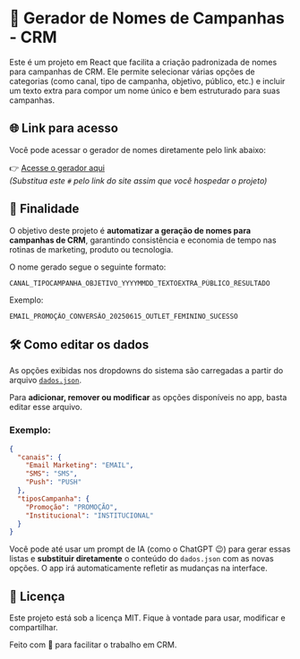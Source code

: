 # 🧠 Gerador de Nomes de Campanhas - CRM

Este é um projeto em React que facilita a criação padronizada de nomes para campanhas de CRM. Ele permite selecionar várias opções de categorias (como canal, tipo de campanha, objetivo, público, etc.) e incluir um texto extra para compor um nome único e bem estruturado para suas campanhas.


## 🌐 Link para acesso

Você pode acessar o gerador de nomes diretamente pelo link abaixo:

👉 [Acesse o gerador aqui](#)  
_(Substitua este `#` pelo link do site assim que você hospedar o projeto)_



## 🚀 Finalidade

O objetivo deste projeto é **automatizar a geração de nomes para campanhas de CRM**, garantindo consistência e economia de tempo nas rotinas de marketing, produto ou tecnologia.

O nome gerado segue o seguinte formato:

```
CANAL_TIPOCAMPANHA_OBJETIVO_YYYYMMDD_TEXTOEXTRA_PÚBLICO_RESULTADO
```

Exemplo:

```
EMAIL_PROMOÇÃO_CONVERSÃO_20250615_OUTLET_FEMININO_SUCESSO
```


## 🛠 Como editar os dados

As opções exibidas nos dropdowns do sistema são carregadas a partir do arquivo [`dados.json`](./src/assets/dados.json).  

Para **adicionar, remover ou modificar** as opções disponíveis no app, basta editar esse arquivo.

### Exemplo:

```json
{
  "canais": {
    "Email Marketing": "EMAIL",
    "SMS": "SMS",
    "Push": "PUSH"
  },
  "tiposCampanha": {
    "Promoção": "PROMOÇÃO",
    "Institucional": "INSTITUCIONAL"
  }
}
```

Você pode até usar um prompt de IA (como o ChatGPT 😉) para gerar essas listas e **substituir diretamente** o conteúdo do `dados.json` com as novas opções. O app irá automaticamente refletir as mudanças na interface.



## 📄 Licença

Este projeto está sob a licença MIT. Fique à vontade para usar, modificar e compartilhar.



Feito com 💙 para facilitar o trabalho em CRM.
